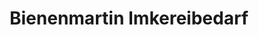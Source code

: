 ---
title: "Bienenmartin Imkereibedarf"
url: /zell-am-harmersbach/bienenmartin-imkereibedarf/
shop: Imkerei
---